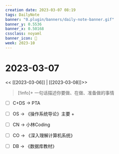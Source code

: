```yaml
---
creation date: 2023-03-07 08:19
tags: DailyNote
banner: "0.plugin/banners/daily-note-banner.gif"
banner_y: 0.5536
banner_x: 0.50168
cssclass: noyaml
banner_icon: 💌
week: 2023-10
---
```


# 2023-03-07

<< [[2023-03-06]] | [[2023-03-08]]>>


> [!info]+ 一句话描述你要做、在做、准备做的事情
> 


- [ ] C+DS -> PTA
- [ ] OS -> 《操作系统导论》主要 + 
- [ ] CN -> 小林Coding
- [ ] CO -> 《深入理解计算机系统》
- [ ] DB -> 《数据库教材》

